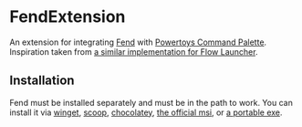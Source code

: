 # FendExtension
An extension for integrating [Fend](https://printfn.github.io/fend/) with [Powertoys Command Palette](https://github.com/microsoft/PowerToys/tree/main/src/modules/cmdpal). Inspiration taken from [a similar implementation for Flow Launcher](https://github.com/IsaacTay/Flow.Launcher.Plugin.FendCalculator).
## Installation
Fend must be installed separately and must be in the path to work. You can install it via [winget](https://winget.run/pkg/printfn/fend), [scoop](https://scoop.sh/#/apps?id=e6f0a9d6e20f46ef6481143944e6bb44fb766fb4&q=fend), [chocolatey](https://community.chocolatey.org/packages/fend), [the official msi](https://github.com/printfn/fend/releases/latest/download/fend-windows-x64.msi), or [a portable exe](https://github.com/printfn/fend/releases/tag/v1.1.6).